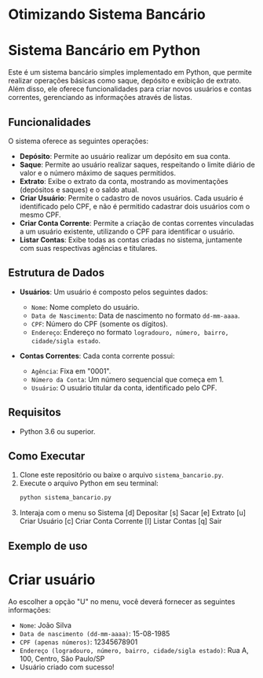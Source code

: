 # Otimizando Sistema Bancário

# Sistema Bancário em Python

Este é um sistema bancário simples implementado em Python, que permite realizar operações básicas como saque, depósito e exibição de extrato. Além disso, ele oferece funcionalidades para criar novos usuários e contas correntes, gerenciando as informações através de listas.

## Funcionalidades

O sistema oferece as seguintes operações:

- **Depósito**: Permite ao usuário realizar um depósito em sua conta.
- **Saque**: Permite ao usuário realizar saques, respeitando o limite diário de valor e o número máximo de saques permitidos.
- **Extrato**: Exibe o extrato da conta, mostrando as movimentações (depósitos e saques) e o saldo atual.
- **Criar Usuário**: Permite o cadastro de novos usuários. Cada usuário é identificado pelo CPF, e não é permitido cadastrar dois usuários com o mesmo CPF.
- **Criar Conta Corrente**: Permite a criação de contas correntes vinculadas a um usuário existente, utilizando o CPF para identificar o usuário.
- **Listar Contas**: Exibe todas as contas criadas no sistema, juntamente com suas respectivas agências e titulares.

## Estrutura de Dados

- **Usuários**: Um usuário é composto pelos seguintes dados:
  - `Nome`: Nome completo do usuário.
  - `Data de Nascimento`: Data de nascimento no formato `dd-mm-aaaa`.
  - `CPF`: Número do CPF (somente os dígitos).
  - `Endereço`: Endereço no formato `logradouro, número, bairro, cidade/sigla estado`.

- **Contas Correntes**: Cada conta corrente possui:
  - `Agência`: Fixa em "0001".
  - `Número da Conta`: Um número sequencial que começa em 1.
  - `Usuário`: O usuário titular da conta, identificado pelo CPF.

## Requisitos

- Python 3.6 ou superior.

## Como Executar

1. Clone este repositório ou baixe o arquivo `sistema_bancario.py`.
2. Execute o arquivo Python em seu terminal:
   ```bash
   python sistema_bancario.py

3. Interaja com o menu so Sistema
[d] Depositar
[s] Sacar
[e] Extrato
[u] Criar Usuário
[c] Criar Conta Corrente
[l] Listar Contas
[q] Sair

## Exemplo de uso
# Criar usuário

Ao escolher a opção "U" no menu, você deverá fornecer as seguintes informações:
- `Nome`: João Silva
- `Data de nascimento (dd-mm-aaaa)`: 15-08-1985
- `CPF (apenas números)`: 12345678901
- `Endereço (logradouro, número, bairro, cidade/sigla estado)`: Rua A, 100, Centro, São Paulo/SP
- Usuário criado com sucesso!
